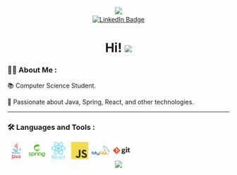 

<div id="header" align="center">
  <img src="https://media.giphy.com/media/v1.Y2lkPTc5MGI3NjExNGhkcGhzYzJvc3l1dThrdHB3eTk1MHloeGoxNmIzc2NuOWhjMmZoeiZlcD12MV9pbnRlcm5hbF9naWZfYnlfaWQmY3Q9cw/UNOX4x1R71hnOqtsXp/giphy.gif" width="100"/>
  <div id="badges">
  <a href="https://www.linkedin.com/in/ines-rita-306096193/">
    <img src="https://img.shields.io/badge/LinkedIn-blue?style=for-the-badge&logo=linkedin&logoColor=white" alt="LinkedIn Badge"/>
  </a>
</div>
<!--   <img src="https://komarev.com/ghpvc/?username=inesrit&style=flat-square&color=blue" alt=""/> 
  ### :fire: My Stats :
[![Top Langs](https://github-readme-stats.vercel.app/api/top-langs/?username=inesrit&layout=compact&theme=vision-friendly-dark)](https://github.com/anuraghazra/github-readme-stats)
  -->
  <h1>
  Hi!
  <img src="https://media.giphy.com/media/hvRJCLFzcasrR4ia7z/giphy.gif" width="30px"/>
</h1>
</div>

### :woman_technologist: About Me :
<p>
  📚 Computer Science Student.
</p>
<p>
  🚀 Passionate about Java, Spring, React, and other technologies.
</p>

---

### :hammer_and_wrench: Languages and Tools :
<div>
  <img src="https://github.com/devicons/devicon/blob/master/icons/java/java-original-wordmark.svg" title="Java" alt="Java" width="40" height="40"/>&nbsp;
  <img src="https://github.com/devicons/devicon/blob/master/icons/spring/spring-original-wordmark.svg" title="Spring" alt="Spring" width="40" height="40"/>&nbsp;
  <img src="https://github.com/devicons/devicon/blob/master/icons/react/react-original-wordmark.svg" title="React" alt="React" width="40" height="40"/>&nbsp;
  <img src="https://github.com/devicons/devicon/blob/master/icons/javascript/javascript-original.svg" title="JavaScript" alt="JavaScript" width="40" height="40"/>&nbsp;
  <img src="https://github.com/devicons/devicon/blob/master/icons/mysql/mysql-original-wordmark.svg" title="MySQL"  alt="MySQL" width="40" height="40"/>&nbsp;
  <img src="https://github.com/devicons/devicon/blob/master/icons/git/git-original-wordmark.svg" title="Git" **alt="Git" width="40" height="40"/>
</div>


<div id="footer" align="center">
  <img src="https://media.giphy.com/media/v1.Y2lkPTc5MGI3NjExb2dhdHJzNW93Mmpnd3NlMnZmMmliYzZwZGs1NmlqNmd5eXFqYWMzdCZlcD12MV9pbnRlcm5hbF9naWZfYnlfaWQmY3Q9cw/u4pJXYaD80n9p0vzU5/giphy.gif" width="100"/>
</div>
